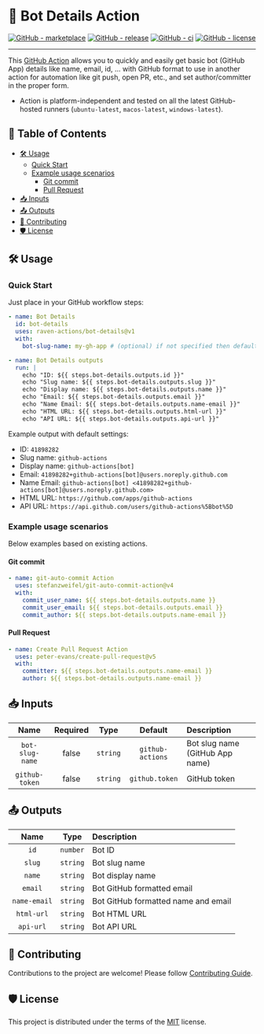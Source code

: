 # 🤖 Bot Details Action

[![GitHub - marketplace](https://img.shields.io/badge/marketplace-bot--details-blue?logo=github&style=flat-square)](https://github.com/marketplace/actions/bot-details)
[![GitHub - release](https://img.shields.io/github/v/release/raven-actions/bot-details?style=flat-square)](https://github.com/raven-actions/bot-details/releases/latest)
[![GitHub - ci](https://img.shields.io/github/actions/workflow/status/raven-actions/bot-details/ci.yml?logo=github&label=CI&style=flat-square&branch=main&event=push)](https://github.com/raven-actions/bot-details/actions/workflows/ci.yml?query=branch%3Amain+event%3Apush)
[![GitHub - license](https://img.shields.io/github/license/raven-actions/bot-details?style=flat-square)](https://github.com/raven-actions/bot-details/blob/main/LICENSE)

---

This [GitHub Action](https://github.com/features/actions) allows you to quickly and easily get basic bot (GitHub App) details like name, email, id, ... with GitHub format to use in another action for automation like git push, open PR, etc., and set author/committer in the proper form.

- Action is platform-independent and tested on all the latest GitHub-hosted runners (`ubuntu-latest`, `macos-latest`, `windows-latest`).

## 📑 Table of Contents <!-- omit in toc -->

- [🛠️ Usage](#️-usage)
  - [Quick Start](#quick-start)
  - [Example usage scenarios](#example-usage-scenarios)
    - [Git commit](#git-commit)
    - [Pull Request](#pull-request)
- [📥 Inputs](#-inputs)
- [📤 Outputs](#-outputs)
- [👥 Contributing](#-contributing)
- [🛡️ License](#️-license)

## 🛠️ Usage

### Quick Start

Just place in your GitHub workflow steps:

```yaml
- name: Bot Details
  id: bot-details
  uses: raven-actions/bot-details@v1
  with:
    bot-slug-name: my-gh-app # (optional) if not specified then default one is 'github-actions'

- name: Bot Details outputs
  run: |
    echo "ID: ${{ steps.bot-details.outputs.id }}"
    echo "Slug name: ${{ steps.bot-details.outputs.slug }}"
    echo "Display name: ${{ steps.bot-details.outputs.name }}"
    echo "Email: ${{ steps.bot-details.outputs.email }}"
    echo "Name Email: ${{ steps.bot-details.outputs.name-email }}"
    echo "HTML URL: ${{ steps.bot-details.outputs.html-url }}"
    echo "API URL: ${{ steps.bot-details.outputs.api-url }}"
```

Example output with default settings:

- ID: `41898282`
- Slug name: `github-actions`
- Display name: `github-actions[bot]`
- Email: `41898282+github-actions[bot]@users.noreply.github.com`
- Name Email: `github-actions[bot] <41898282+github-actions[bot]@users.noreply.github.com>`
- HTML URL: `https://github.com/apps/github-actions`
- API URL: `https://api.github.com/users/github-actions%5Bbot%5D`

### Example usage scenarios

Below examples based on existing actions.

#### Git commit

```yaml
- name: git-auto-commit Action
  uses: stefanzweifel/git-auto-commit-action@v4
  with:
    commit_user_name: ${{ steps.bot-details.outputs.name }}
    commit_user_email: ${{ steps.bot-details.outputs.email }}
    commit_author: ${{ steps.bot-details.outputs.name-email }}
```

#### Pull Request

```yaml
- name: Create Pull Request Action
  uses: peter-evans/create-pull-request@v5
  with:
    committer: ${{ steps.bot-details.outputs.name-email }}
    author: ${{ steps.bot-details.outputs.name-email }}
```

## 📥 Inputs

|      Name       | Required |   Type   |     Default      | Description                     |
|:---------------:|:--------:|:--------:|:----------------:|:--------------------------------|
| `bot-slug-name` |  false   | `string` | `github-actions` | Bot slug name (GitHub App name) |
| `github-token`  |  false   | `string` |  `github.token`  | GitHub token                    |

## 📤 Outputs

|     Name     |   Type   | Description                         |
|:------------:|:--------:|:------------------------------------|
|     `id`     | `number` | Bot ID                              |
|    `slug`    | `string` | Bot slug name                       |
|    `name`    | `string` | Bot display name                    |
|   `email`    | `string` | Bot GitHub formatted email          |
| `name-email` | `string` | Bot GitHub formatted name and email |
|  `html-url`  | `string` | Bot HTML URL                        |
|  `api-url`   | `string` | Bot API URL                         |

## 👥 Contributing

Contributions to the project are welcome! Please follow [Contributing Guide](https://github.com/raven-actions/bot-details/blob/main/.github/CONTRIBUTING.md).

## 🛡️ License

This project is distributed under the terms of the [MIT](https://github.com/raven-actions/bot-details/blob/main/LICENSE) license.
